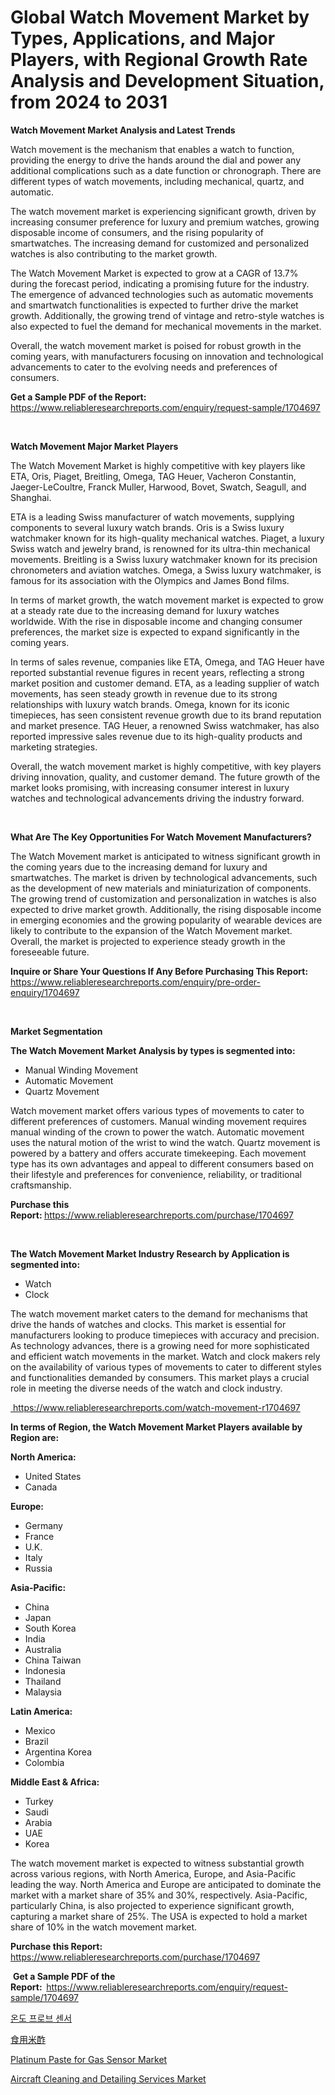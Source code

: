<p><h1>Global Watch Movement Market by Types, Applications, and Major Players, with Regional Growth Rate Analysis and Development Situation, from 2024 to 2031</h1></p><p><strong>Watch Movement Market Analysis and Latest Trends</strong></p>
<p><p>Watch movement is the mechanism that enables a watch to function, providing the energy to drive the hands around the dial and power any additional complications such as a date function or chronograph. There are different types of watch movements, including mechanical, quartz, and automatic.</p><p>The watch movement market is experiencing significant growth, driven by increasing consumer preference for luxury and premium watches, growing disposable income of consumers, and the rising popularity of smartwatches. The increasing demand for customized and personalized watches is also contributing to the market growth.</p><p>The Watch Movement Market is expected to grow at a CAGR of 13.7% during the forecast period, indicating a promising future for the industry. The emergence of advanced technologies such as automatic movements and smartwatch functionalities is expected to further drive the market growth. Additionally, the growing trend of vintage and retro-style watches is also expected to fuel the demand for mechanical movements in the market.</p><p>Overall, the watch movement market is poised for robust growth in the coming years, with manufacturers focusing on innovation and technological advancements to cater to the evolving needs and preferences of consumers.</p></p>
<p><strong>Get a Sample PDF of the Report:&nbsp;</strong> <a href="https://www.reliableresearchreports.com/enquiry/request-sample/1704697">https://www.reliableresearchreports.com/enquiry/request-sample/1704697</a></p>
<p>&nbsp;</p>
<p><strong>Watch Movement Major Market Players</strong></p>
<p><p>The Watch Movement Market is highly competitive with key players like ETA, Oris, Piaget, Breitling, Omega, TAG Heuer, Vacheron Constantin, Jaeger-LeCoultre, Franck Muller, Harwood, Bovet, Swatch, Seagull, and Shanghai.</p><p>ETA is a leading Swiss manufacturer of watch movements, supplying components to several luxury watch brands. Oris is a Swiss luxury watchmaker known for its high-quality mechanical watches. Piaget, a luxury Swiss watch and jewelry brand, is renowned for its ultra-thin mechanical movements. Breitling is a Swiss luxury watchmaker known for its precision chronometers and aviation watches. Omega, a Swiss luxury watchmaker, is famous for its association with the Olympics and James Bond films.</p><p>In terms of market growth, the watch movement market is expected to grow at a steady rate due to the increasing demand for luxury watches worldwide. With the rise in disposable income and changing consumer preferences, the market size is expected to expand significantly in the coming years.</p><p>In terms of sales revenue, companies like ETA, Omega, and TAG Heuer have reported substantial revenue figures in recent years, reflecting a strong market position and customer demand. ETA, as a leading supplier of watch movements, has seen steady growth in revenue due to its strong relationships with luxury watch brands. Omega, known for its iconic timepieces, has seen consistent revenue growth due to its brand reputation and market presence. TAG Heuer, a renowned Swiss watchmaker, has also reported impressive sales revenue due to its high-quality products and marketing strategies.</p><p>Overall, the watch movement market is highly competitive, with key players driving innovation, quality, and customer demand. The future growth of the market looks promising, with increasing consumer interest in luxury watches and technological advancements driving the industry forward.</p></p>
<p>&nbsp;</p>
<p><strong>What Are The Key Opportunities For Watch Movement Manufacturers?</strong></p>
<p><p>The Watch Movement market is anticipated to witness significant growth in the coming years due to the increasing demand for luxury and smartwatches. The market is driven by technological advancements, such as the development of new materials and miniaturization of components. The growing trend of customization and personalization in watches is also expected to drive market growth. Additionally, the rising disposable income in emerging economies and the growing popularity of wearable devices are likely to contribute to the expansion of the Watch Movement market. Overall, the market is projected to experience steady growth in the foreseeable future.</p></p>
<p><strong>Inquire or Share Your Questions If Any Before Purchasing This Report:</strong> <a href="https://www.reliableresearchreports.com/enquiry/pre-order-enquiry/1704697">https://www.reliableresearchreports.com/enquiry/pre-order-enquiry/1704697</a></p>
<p>&nbsp;</p>
<p><strong>Market Segmentation</strong></p>
<p><strong>The Watch Movement Market Analysis by types is segmented into:</strong></p>
<p><ul><li>Manual Winding Movement</li><li>Automatic Movement</li><li>Quartz Movement</li></ul></p>
<p><p>Watch movement market offers various types of movements to cater to different preferences of customers. Manual winding movement requires manual winding of the crown to power the watch. Automatic movement uses the natural motion of the wrist to wind the watch. Quartz movement is powered by a battery and offers accurate timekeeping. Each movement type has its own advantages and appeal to different consumers based on their lifestyle and preferences for convenience, reliability, or traditional craftsmanship.</p></p>
<p><strong>Purchase this Report:&nbsp;</strong><a href="https://www.reliableresearchreports.com/purchase/1704697">https://www.reliableresearchreports.com/purchase/1704697</a></p>
<p>&nbsp;</p>
<p><strong>The Watch Movement Market Industry Research by Application is segmented into:</strong></p>
<p><ul><li>Watch</li><li>Clock</li></ul></p>
<p><p>The watch movement market caters to the demand for mechanisms that drive the hands of watches and clocks. This market is essential for manufacturers looking to produce timepieces with accuracy and precision. As technology advances, there is a growing need for more sophisticated and efficient watch movements in the market. Watch and clock makers rely on the availability of various types of movements to cater to different styles and functionalities demanded by consumers. This market plays a crucial role in meeting the diverse needs of the watch and clock industry.</p></p>
<p><a href="https://www.reliableresearchreports.com/watch-movement-r1704697">&nbsp;https://www.reliableresearchreports.com/watch-movement-r1704697</a></p>
<p><strong>In terms of Region, the Watch Movement Market Players available by Region are:</strong></p>
<p>
    <p> <strong> North America: </strong>
        <ul>
            <li>United States</li>
            <li>Canada</li>
        </ul>
        </p> 
    <p> <strong> Europe: </strong>
        <ul>
            <li>Germany</li>
            <li>France</li>
            <li>U.K.</li>
            <li>Italy</li>
            <li>Russia</li>
        </ul>
        </p> 
    <p> <strong> Asia-Pacific: </strong>
        <ul>
            <li>China</li>
            <li>Japan</li>
            <li>South Korea</li>
            <li>India</li>
            <li>Australia</li>
            <li>China Taiwan</li>
            <li>Indonesia</li>
            <li>Thailand</li>
            <li>Malaysia</li>
        </ul>
        </p> 
    <p> <strong> Latin America: </strong>
        <ul>
            <li>Mexico</li>
            <li>Brazil</li>
            <li>Argentina Korea</li>
            <li>Colombia</li>
        </ul>
        </p> 
    <p> <strong> Middle East & Africa: </strong>
        <ul>
            <li>Turkey</li>
            <li>Saudi</li>
            <li>Arabia</li>
            <li>UAE</li>
            <li>Korea</li>
        </ul>
    </p>
    </p>
<p><p>The watch movement market is expected to witness substantial growth across various regions, with North America, Europe, and Asia-Pacific leading the way. North America and Europe are anticipated to dominate the market with a market share of 35% and 30%, respectively. Asia-Pacific, particularly China, is also projected to experience significant growth, capturing a market share of 25%. The USA is expected to hold a market share of 10% in the watch movement market.</p></p>
<p><strong>Purchase this Report: </strong><a href="https://www.reliableresearchreports.com/purchase/1704697">https://www.reliableresearchreports.com/purchase/1704697</a></p>
<p>&nbsp;<strong>Get a Sample PDF of the Report:&nbsp;&nbsp;</strong><a href="https://www.reliableresearchreports.com/enquiry/request-sample/1704697">https://www.reliableresearchreports.com/enquiry/request-sample/1704697</a></p>
<p><strong></strong></p>
<p><p><a href="https://github.com/GabrielBlanda5656/Market-Research-Report-List-2/blob/main/1893489122900.md">온도 프로브 센서</a></p><p><a href="https://github.com/nemesis2824/Market-Research-Report-List-2/blob/main/6572058124927.md">食用米酢</a></p><p><a href="https://github.com/indrystar/Market-Research-Report-List-3/blob/main/platinum-paste-for-gas-sensor-market.md">Platinum Paste for Gas Sensor Market</a></p><p><a href="https://github.com/nicholepatriciadoylenwnrjr0/Market-Research-Report-List-2/blob/main/aircraft-cleaning-and-detailing-services-market.md">Aircraft Cleaning and Detailing Services Market</a></p></p>